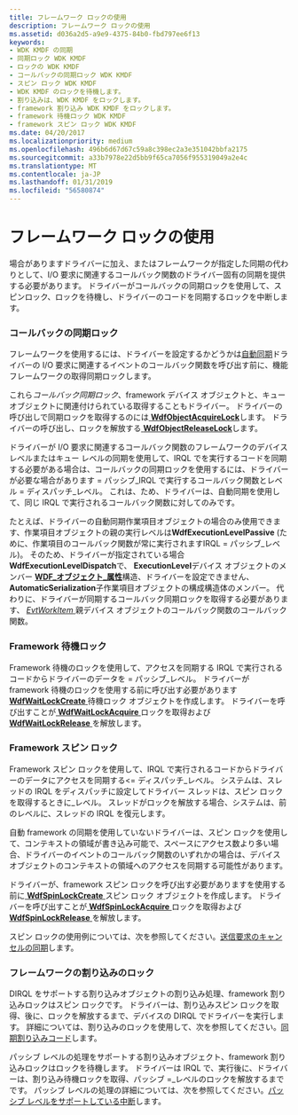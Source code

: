 ```yaml
---
title: フレームワーク ロックの使用
description: フレームワーク ロックの使用
ms.assetid: d036a2d5-a9e9-4375-84b0-fbd797ee6f13
keywords:
- WDK KMDF の同期
- 同期ロック WDK KMDF
- ロックの WDK KMDF
- コールバックの同期ロック WDK KMDF
- スピン ロック WDK KMDF
- WDK KMDF のロックを待機します。
- 割り込みは、WDK KMDF をロックします。
- framework 割り込み WDK KMDF をロックします。
- framework 待機ロック WDK KMDF
- framework スピン ロック WDK KMDF
ms.date: 04/20/2017
ms.localizationpriority: medium
ms.openlocfilehash: 496b6d67d67c59a8c398ec2a3e351042bbfa2175
ms.sourcegitcommit: a33b7978e22d5bb9f65ca7056f955319049a2e4c
ms.translationtype: MT
ms.contentlocale: ja-JP
ms.lasthandoff: 01/31/2019
ms.locfileid: "56580874"
---
```

# <a name="using-framework-locks"></a>フレームワーク ロックの使用


場合がありますドライバーに加え、またはフレームワークが指定した同期の代わりとして、I/O 要求に関連するコールバック関数のドライバー固有の同期を提供する必要があります。 ドライバーがコールバックの同期ロックを使用して、スピンロック、ロックを待機し、ドライバーのコードを同期するロックを中断します。

### <a name="callback-synchronization-locks"></a>コールバックの同期ロック

フレームワークを使用するには、ドライバーを設定するかどうかは[自動同期](using-automatic-synchronization.md)ドライバーの I/O 要求に関連するイベントのコールバック関数を呼び出す前に、機能フレームワークの取得同期ロックします。

これら*コールバック同期ロック*、framework デバイス オブジェクトと、キュー オブジェクトに関連付けられている取得することもドライバー。 ドライバーの呼び出しで同期ロックを取得するのには[ **WdfObjectAcquireLock**](https://msdn.microsoft.com/library/windows/hardware/ff548721)します。 ドライバーの呼び出し、ロックを解放する[ **WdfObjectReleaseLock**](https://msdn.microsoft.com/library/windows/hardware/ff548765)します。

ドライバーが I/O 要求に関連するコールバック関数のフレームワークのデバイス レベルまたはキュー レベルの同期を使用して、IRQL でを実行するコードを同期する必要がある場合は、コールバックの同期ロックを使用するには、ドライバーが必要な場合があります = パッシブ\_IRQL で実行するコールバック関数とレベル = ディスパッチ\_レベル。 これは、ため、ドライバーは、自動同期を使用して、同じ IRQL で実行されるコールバック関数に対してのみです。

たとえば、ドライバーの自動同期作業項目オブジェクトの場合のみ使用できます、作業項目オブジェクトの親の実行レベルは**WdfExecutionLevelPassive** (ために、作業項目のコールバック関数が常に実行されますIRQL = パッシブ\_レベル)。 そのため、ドライバーが指定されている場合**WdfExecutionLevelDispatch**で、 **ExecutionLevel**デバイス オブジェクトのメンバー [ **WDF\_オブジェクト\_属性**](https://msdn.microsoft.com/library/windows/hardware/ff552400)構造、ドライバーを設定できません、 **AutomaticSerialization**子作業項目オブジェクトの構成構造体のメンバー。 代わりに、ドライバーが同期するコールバック同期ロックを取得する必要があります、 [ *EvtWorkItem* ](https://msdn.microsoft.com/library/windows/hardware/ff541859)親デバイス オブジェクトのコールバック関数のコールバック関数。

### <a name="framework-wait-locks"></a>Framework 待機ロック

Framework 待機のロックを使用して、アクセスを同期する IRQL で実行されるコードからドライバーのデータを = パッシブ\_レベル。 ドライバーが framework 待機のロックを使用する前に呼び出す必要があります[ **WdfWaitLockCreate** ](https://msdn.microsoft.com/library/windows/hardware/ff551171)待機ロック オブジェクトを作成します。 ドライバーを呼び出すことが[ **WdfWaitLockAcquire** ](https://msdn.microsoft.com/library/windows/hardware/ff551168)ロックを取得および[ **WdfWaitLockRelease** ](https://msdn.microsoft.com/library/windows/hardware/ff551173)を解放します。

### <a href="" id="framework-spin-locks"></a> Framework スピン ロック

Framework スピン ロックを使用して、IRQL で実行されるコードからドライバーのデータにアクセスを同期する&lt;= ディスパッチ\_レベル。 システムは、スレッドの IRQL をディスパッチに設定してドライバー スレッドは、スピン ロックを取得するときに\_レベル。 スレッドがロックを解放する場合、システムは、前のレベルに、スレッドの IRQL を復元します。

自動 framework の同期を使用していないドライバーは、スピン ロックを使用して、コンテキストの領域が書き込み可能で、スペースにアクセス数より多い場合、ドライバーのイベントのコールバック関数のいずれかの場合は、デバイス オブジェクトのコンテキストの領域へのアクセスを同期する可能性があります。

ドライバーが、framework スピン ロックを呼び出す必要がありますを使用する前に[ **WdfSpinLockCreate** ](https://msdn.microsoft.com/library/windows/hardware/ff550042)スピン ロック オブジェクトを作成します。 ドライバーを呼び出すことが[ **WdfSpinLockAcquire** ](https://msdn.microsoft.com/library/windows/hardware/ff550040)ロックを取得および[ **WdfSpinLockRelease** ](https://msdn.microsoft.com/library/windows/hardware/ff550044)を解放します。

スピン ロックの使用例については、次を参照してください。[送信要求のキャンセルの同期](synchronizing-cancellation-of-sent-requests.md)します。

### <a name="framework-interrupt-locks"></a>フレームワークの割り込みのロック

DIRQL をサポートする割り込みオブジェクトの割り込み処理、framework 割り込みロックはスピン ロックです。 ドライバーは、割り込みスピン ロックを取得、後に、ロックを解放するまで、デバイスの DIRQL でドライバーを実行します。 詳細については、割り込みのロックを使用して、次を参照してください。[同期割り込みコード](synchronizing-interrupt-code.md)します。

パッシブ レベルの処理をサポートする割り込みオブジェクト、framework 割り込みロックはロックを待機します。 ドライバーは IRQL で、実行後に、ドライバーは、割り込み待機ロックを取得、パッシブ =\_レベルのロックを解放するまでです。 パッシブ レベルの処理の詳細については、次を参照してください。[パッシブ レベルをサポートしている中断](supporting-passive-level-interrupts.md)します。

 

 





